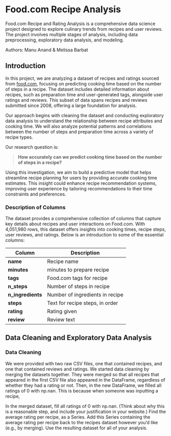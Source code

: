 # Food.com Recipe Analysis

Food.com Recipe and Rating Analysis is a comprehensive data science project designed to explore culinary trends from recipes and user reviews. The project involves multiple stages of analysis, including data preprocessing, exploratory data analysis, and modeling.

Authors: Manu Anand & Melissa Barbat

## Introduction

In this project, we are analyzing a dataset of recipes and ratings sourced from [food.com](food.com), focusing on predicting cooking time based on the number of steps in a recipe. The dataset includes detailed information about recipes, such as preparation time and user-generated tags, alongside user ratings and reviews. This subset of data spans recipes and reviews submitted since 2008, offering a large foundation for analysis.

Our approach begins with cleaning the dataset and conducting exploratory data analysis to understand the relationship between recipe attributes and cooking time. We will also analyze potential patterns and correlations between the number of steps and preparation time across a variety of recipe types.

Our research question is: 

>**How accurately can we predict cooking time based on the number of steps in a recipe?**

Using this investigation, we aim to build a predictive model that helps streamline recipe planning for users by providing accurate cooking time estimates. This insight could enhance recipe recommendation systems, improving user experience by tailoring recommendations to their time constraints and preferences.

### Description of Columns

The dataset provides a comprehensive collection of columns that capture key details about recipes and user interactions on Food.com. With 4,051,980 rows, this dataset offers insights into cooking times, recipe steps, user reviews, and ratings. Below is an introduction to some of the essential columns:


| Column                                                      | Description         |
| ----------------------------------------------------------- | ------------------- |
| **name** | Recipe name |
| **minutes**  | minutes to prepare recipe |
| **tags**  | Food.com tags for recipe |
| **n_steps** | Number of steps in recipe |
| **n_ingredients** | Number of ingredients in recipe |
| **steps** | Text for recipe steps, in order |
| **rating** | Rating given |
| **review** | Review text |

## Data Cleaning and Exploratory Data Analysis

### Data Cleaning 
We were provided with two raw CSV files, one that contained recipes, and one that contained reviews and ratings. We started data cleaning by merging the datasets together. They were merged so that all recipes that appeared in the first CSV file also appeared in the DataFrame, regardless of whether they had a rating or not. Then, in the new DataFrame, we filled all ratings of 0 with np.nan. This is because when someone was inputting a recipe,

In the merged dataset, fill all ratings of 0 with np.nan. (Think about why this is a reasonable step, and include your justification in your website.)
Find the average rating per recipe, as a Series.
Add this Series containing the average rating per recipe back to the recipes dataset however you’d like (e.g., by merging). Use the resulting dataset for all of your analysis.




